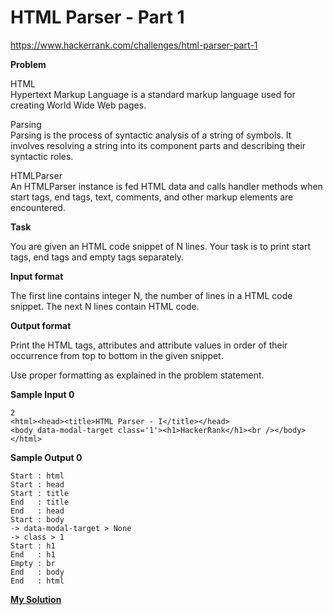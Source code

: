 # HTML Parser - Part 1

https://www.hackerrank.com/challenges/html-parser-part-1

**Problem**

HTML  
Hypertext Markup Language is a standard markup language used for creating World Wide Web pages.

Parsing   
Parsing is the process of syntactic analysis of a string of symbols. It involves resolving a string into its component parts and describing their syntactic roles.

HTMLParser   
An HTMLParser instance is fed HTML data and calls handler methods when start tags, end tags, text, comments, and other markup elements are encountered.

**Task**

You are given an HTML code snippet of N lines. 
Your task is to print start tags, end tags and empty tags separately.

**Input format**

The first line contains integer N, the number of lines in a HTML code snippet.
The next N lines contain HTML code.

**Output format**

Print the HTML tags, attributes and attribute values in order of their occurrence from top to bottom in the given snippet.  
  
Use proper formatting as explained in the problem statement.

**Sample Input 0**

```
2
<html><head><title>HTML Parser - I</title></head>
<body data-modal-target class='1'><h1>HackerRank</h1><br /></body></html>
```

**Sample Output 0**

```
Start : html
Start : head
Start : title
End   : title
End   : head
Start : body
-> data-modal-target > None
-> class > 1
Start : h1
End   : h1
Empty : br
End   : body
End   : html
```
[**My Solution**](answer.py)
